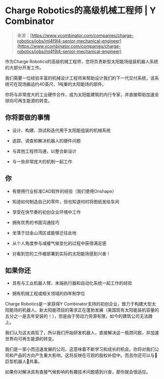 <!--yml

类别：未分类

日期：2024年05月27日14:49:55

-->

# Charge Robotics的高级机械工程师 | Y Combinator

> 来源：[https://www.ycombinator.com/companies/charge-robotics/jobs/ml4f9l4-senior-mechanical-engineer](https://www.ycombinator.com/companies/charge-robotics/jobs/ml4f9l4-senior-mechanical-engineer)

作为Charge Robotics的高级机械工程师，您将负责新型太阳能场组装机器人系统的大部分开发工作。

我们需要一位经验丰富的机械设计工程师来帮助设计我们的下一代交付系统，该系统可在现场搬运约40英尺、1吨重的太阳能场的部件。

你将与非常庞大的工业硬件合作，成为太阳能建筑的内行专家，并直接帮助加速全球向可再生能源的转变。

## 你将要做的事情

+   设计、构建、测试和迭代用于太阳能组装的机械系统

+   追踪、调查和解决机器人的硬件问题

+   与其他工程师沟通，以整合新设计

+   与一些非常庞大的机制一起工作

## 你

+   有使用行业标准CAD软件的经验（我们使用Onshape）

+   知道如何制造自己的零件，但也知道何时将图纸发给车间

+   享受在快节奏的初创企业环境中工作

+   拥有优秀的书面沟通技巧

+   坐落于旧金山湾区或能够迁往此地

+   从个人角度参与减缓气候变化的过程中获得满足感

+   对看到您的工作被部署到实际的太阳能场感到兴奋！

## 如果你还

+   具有与工业机器人臂、末端执行器和自动化系统一起工作的经验

+   拥有机械工程或相关领域的四年制学位

Charge Robotics是一家获得Y Combinator支持的初创企业，致力于构建大型太阳能场的机器人。新太阳能项目的需求正在蓬勃发展（美国现有太阳能装机容量的五分之一是去年安装的！），但是由于劳动力资源有限，如今的建筑公司无法跟上。

我们认为这太疯狂了，所以我们开始研发机器人，直接解决这一瓶颈问题，并加速世界向可再生能源的转变。

我们是一家小而迅速发展的公司，这意味着不断学习和成长的机会。你将对我们公司和产品的方向产生重大影响，这将反映在可观的股权补偿中。而且你还可以与🤖巨型机器人🤖共事。

如果你对解决具有直接气候影响的有趣技术问题感到兴奋，那你就会很适应。
